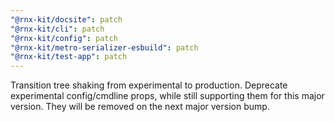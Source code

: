 ```yaml
---
"@rnx-kit/docsite": patch
"@rnx-kit/cli": patch
"@rnx-kit/config": patch
"@rnx-kit/metro-serializer-esbuild": patch
"@rnx-kit/test-app": patch
---
```


Transition tree shaking from experimental to production. Deprecate experimental config/cmdline props, while still supporting them for this major version. They will be removed on the next major version bump.
